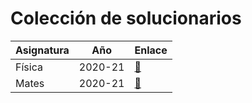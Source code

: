 # Colección de solucionarios

| Asignatura | Año | Enlace |
|---------------|--------|--------|
| Física | 2020-21 | [🔗](Fisica) |
| Mates | 2020-21 | [🔗](Mates) |
